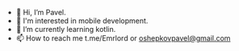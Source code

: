 - 👋 Hi, I’m Pavel.
- 👀 I'm interested in mobile development.
- 🌱 I’m currently learning kotlin.
- 📫 How to reach me t.me/Emrlord or oshepkovpavel@gmail.com

<!---
Paveloshepkov/Paveloshepkov is a ✨ special ✨ repository because its `README.md` (this file) appears on your GitHub profile.
You can click the Preview link to take a look at your changes.
--->
